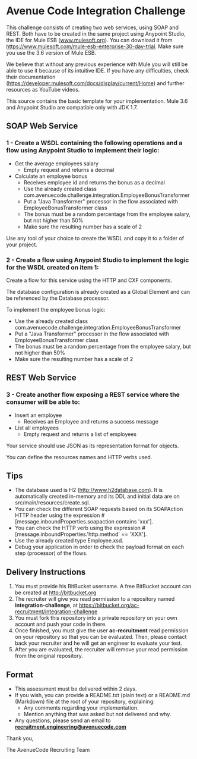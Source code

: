 # Avenue Code Integration Challenge

This challenge consists of creating two web services, using SOAP and REST.
Both have to be created in the same project using Anypoint Studio, the IDE for Mule ESB (www.mulesoft.org). You can download it from https://www.mulesoft.com/mule-esb-enterprise-30-day-trial. Make sure you use the 3.6 version of Mule ESB.

We believe that without any previous experience with Mule you will still be able to use it because of its intuitive IDE. If you have any difficulties, check their documentation (https://developer.mulesoft.com/docs/display/current/Home) and further resources as YouTube videos.

This source contains the basic template for your implementation.
Mule 3.6 and Anypoint Studio are compatible only with JDK 1.7.

## SOAP Web Service

### 1 - Create a WSDL containing the following operations and a flow using Anypoint Studio to implement their logic:

* Get the average employees salary
	* Empty request and returns a decimal
* Calculate an employee bonus
	* Receives employee id and returns the bonus as a decimal
	* Use the already created class com.avenuecode.challenge.integration.EmployeeBonusTransformer
	* Put a "Java Transformer" processor in the flow associated with EmployeeBonusTransformer class
	* The bonus must be a random percentage from the employee salary, but not higher than 50%
	* Make sure the resulting number has a scale of 2

Use any tool of your choice to create the WSDL and copy it to a folder of your project.


### 2 - Create a flow using Anypoint Studio to implement the logic for the WSDL created on item 1:

Create a flow for this service using the HTTP and CXF components.

The database configuration is already created as a Global Element and can be referenced by the Database processor.

To implement the employee bonus logic:

* Use the already created class com.avenuecode.challenge.integration.EmployeeBonusTransformer
* Put a "Java Transformer" processor in the flow associated with EmployeeBonusTransformer class
* The bonus must be a random percentage from the employee salary, but not higher than 50%
* Make sure the resulting number has a scale of 2
   
## REST Web Service

### 3 - Create another flow exposing a REST service where the consumer will be able to:
* Insert an employee
	* Receives an Employee and returns a success message
* List all employees
	* Empty request and returns a list of employees

Your service should use JSON as its representation format for objects.

You can define the resources names and HTTP verbs used.

## Tips
* The database used is H2 (http://www.h2database.com). It is automatically created in-memory and its DDL and initial data are on src/main/resources/create.sql.
* You can check the different SOAP requests based on its SOAPAction HTTP header using the expression #[message.inboundProperties.soapaction contains 'xxx'].
* You can check the HTTP verb using the expression #[message.inboundProperties.'http.method' == 'XXX'].
* Use the already created type Employee.xsd.
* Debug your application in order to check the payload format on each step (processor) of the flows.

## Delivery Instructions

1. You must provide his BitBucket username. A free BitBucket account can be created at http://bitbucket.org
1. The recruiter will give you read permission to a repository named **integration-challenge**, at https://bitbucket.org/ac-recruitment/integration-challenge
1. You must fork this repository into a private repository on your own account and push your code in there.
1. Once finished, you must give the user **ac-recruitment** read permission on your repository so that you can be evaluated. Then, please contact back your recruiter and he will get an engineer to evaluate your test.
1. After you are evaluated, the recruiter will remove your read permission from the original repository.

## Format

* This assessment must be delivered within 2 days.
* If you wish, you can provide a README.txt (plain text) or a README.md (Markdown) file at the root of your repository, explaining:
    * Any comments regarding your implementation.
    * Mention anything that was asked but not delivered and why.
* Any questions, please send an email to **recruitment.engineering@avenuecode.com**

Thank you,

The AvenueCode Recruiting Team